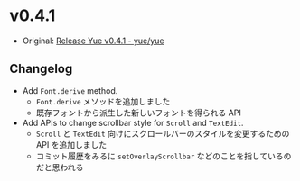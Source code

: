 # v0.4.1

* Original: [Release Yue v0.4.1 - yue/yue](https://github.com/yue/yue/releases/tag/v0.4.1)

## Changelog

* Add `Font.derive` method.
  * `Font.derive` メソッドを追加しました
  * 既存フォントから派生した新しいフォントを得られる API
* Add APIs to change scrollbar style for `Scroll` and `TextEdit`.
  * `Scroll` と `TextEdit` 向けにスクロールバーのスタイルを変更するための API を追加しました
  * コミット履歴をみるに `setOverlayScrollbar` などのことを指しているのだと思われる
